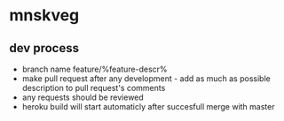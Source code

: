 # mnskveg

## dev process
- branch name feature/%feature-descr%
- make pull request after any development - add as much as possible description to pull request's comments
- any requests should be reviewed
- heroku build will start automaticly after succesfull merge with master
